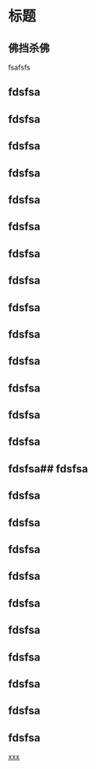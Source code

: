 # 标题
## <a name="1">佛挡杀佛</a>
fsafsfs
## fdsfsa
## fdsfsa
## fdsfsa
## fdsfsa
## fdsfsa
## fdsfsa
## fdsfsa
## fdsfsa
## fdsfsa
## fdsfsa
## fdsfsa
## fdsfsa
## fdsfsa
## fdsfsa
## fdsfsa## fdsfsa
## fdsfsa
## fdsfsa
## fdsfsa
## fdsfsa
## fdsfsa
## fdsfsa
## fdsfsa
## fdsfsa
## fdsfsa
## fdsfsa
<a href="#1">xxx</a>


